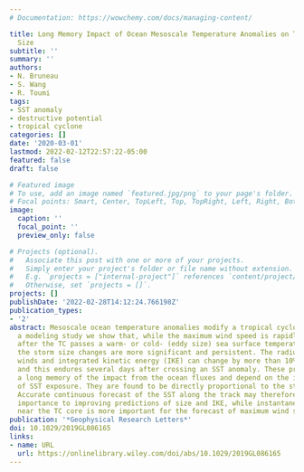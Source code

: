 ```yaml
---
# Documentation: https://wowchemy.com/docs/managing-content/

title: Long Memory Impact of Ocean Mesoscale Temperature Anomalies on Tropical Cyclone
  Size
subtitle: ''
summary: ''
authors:
- N. Bruneau
- S. Wang
- R. Toumi
tags:
- SST anomaly
- destructive potential
- tropical cyclone
categories: []
date: '2020-03-01'
lastmod: 2022-02-12T22:57:22-05:00
featured: false
draft: false

# Featured image
# To use, add an image named `featured.jpg/png` to your page's folder.
# Focal points: Smart, Center, TopLeft, Top, TopRight, Left, Right, BottomLeft, Bottom, BottomRight.
image:
  caption: ''
  focal_point: ''
  preview_only: false

# Projects (optional).
#   Associate this post with one or more of your projects.
#   Simply enter your project's folder or file name without extension.
#   E.g. `projects = ["internal-project"]` references `content/project/deep-learning/index.md`.
#   Otherwise, set `projects = []`.
projects: []
publishDate: '2022-02-28T14:12:24.766198Z'
publication_types:
- '2'
abstract: Mesoscale ocean temperature anomalies modify a tropical cyclone (TC). Through
  a modeling study we show that, while the maximum wind speed is rapidly restored
  after the TC passes a warm- or cold- (eddy size) sea surface temperature (SST) anomaly,
  the storm size changes are more significant and persistent. The radius of gale force
  winds and integrated kinetic energy (IKE) can change by more than 10% per degree
  and this endures several days after crossing an SST anomaly. These properties have
  a long memory of the impact from the ocean fluxes and depend on the integrated history
  of SST exposure. They are found to be directly proportional to the storm total precipitation.
  Accurate continuous forecast of the SST along the track may therefore be of central
  importance to improving predictions of size and IKE, while instantaneous local SST
  near the TC core is more important for the forecast of maximum wind speed.
publication: '*Geophysical Research Letters*'
doi: 10.1029/2019GL086165
links:
- name: URL
  url: https://onlinelibrary.wiley.com/doi/abs/10.1029/2019GL086165
---
```

